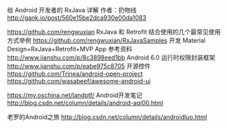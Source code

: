 给 Android 开发者的 RxJava 详解 作者：扔物线
http://gank.io/post/560e15be2dca930e00da1083

https://github.com/rengwuxian
RxJava 和 Retrofit 结合使用的几个最常见使用方式举例
https://github.com/rengwuxian/RxJavaSamples
开发 Material Design+RxJava+Retrofit+MVP App 参考资料
http://www.jianshu.com/p/8c3898eed1bb
Android 6.0 运行时权限封装框架
http://www.jianshu.com/p/eabe975c8705
开源控件
https://github.com/Trinea/android-open-project
https://github.com/wasabeef/awesome-android-ui

https://my.oschina.net/landptf/
Android开发笔记
http://blog.csdn.net/column/details/android-aqi00.html


老罗的Android之旅
http://blog.csdn.net/column/details/androidluo.html
